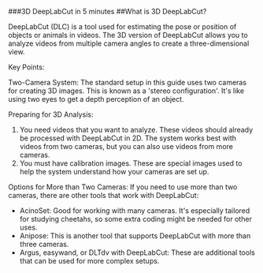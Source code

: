 ###3D DeepLabCut in 5 minutes
##What is 3D DeepLabCut?

DeepLabCut (DLC) is a tool used for estimating the pose or position of objects or animals in videos. The 3D version of DeepLabCut allows you to analyze videos from multiple camera angles to create a three-dimensional view.

Key Points:

Two-Camera System: The standard setup in this guide uses two cameras for creating 3D images. This is known as a 'stereo configuration'. 
It's like using two eyes to get a depth perception of an object.

Preparing for 3D Analysis:
1. You need videos that you want to analyze. These videos should already be processed with DeepLabCut in 2D.
The system works best with videos from two cameras, but you can also use videos from more cameras.
2. You must have calibration images. These are special images used to help the system understand how your cameras are set up.

Options for More than Two Cameras:
If you need to use more than two cameras, there are other tools that work with DeepLabCut:
- AcinoSet: Good for working with many cameras. It's especially tailored for studying cheetahs, so some extra coding might be needed for other uses.
- Anipose: This is another tool that supports DeepLabCut with more than three cameras.
- Argus, easywand, or DLTdv with DeepLabCut: These are additional tools that can be used for more complex setups.
